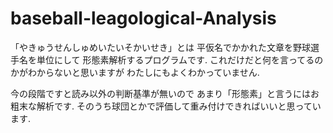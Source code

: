 baseball-leagological-Analysis
==============================


「やきゅうせんしゅめいたいそかいせき」とは
平仮名でかかれた文章を野球選手名を単位にして
形態素解析するプログラムです.
これだけだと何を言ってるのかがわからないと思いますが
わたしにもよくわかっていません.

今の段階ですと読み以外の判断基準が無いので
あまり「形態素」と言うにはお粗末な解析です. 
そのうち球団とかで評価して重み付けできればいいと思っています.
